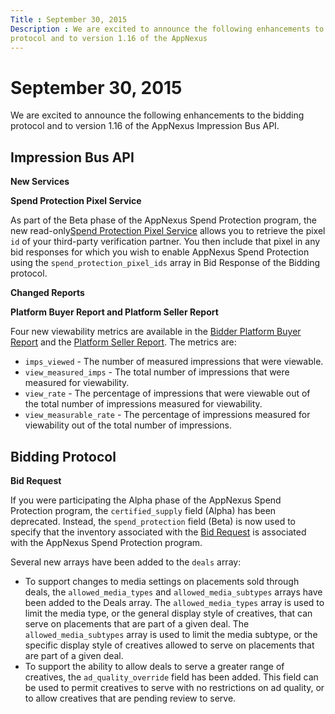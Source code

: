 ```yaml
---
Title : September 30, 2015 
Description : We are excited to announce the following enhancements to the bidding
protocol and to version 1.16 of the AppNexus
---
```



# September 30, 2015 



We are excited to announce the following enhancements to the bidding
protocol and to version 1.16 of the AppNexus
Impression Bus API.



## Impression Bus API

**New Services**

**Spend Protection Pixel Service**

As part of the Beta phase of the AppNexus Spend
Protection program, the new
read-only<a href="september-30--2015.html#ID-0000cc8c__39" class="xref">Spend
Protection Pixel Service</a> allows you to retrieve the pixel `id` of
your third-party verification partner. You then include that pixel in
any bid responses for which you wish to enable
AppNexus Spend Protection using the
`spend_protection_pixel_ids` array in Bid Response of the Bidding
protocol.

**Changed Reports**

**Platform Buyer Report and Platform Seller Report**

Four new viewability metrics are available in the <a
href="https://docs.xandr.com/bundle/xandr-bidders/page/bidder-platform-buyer-report.html"
class="xref" target="_blank">Bidder Platform Buyer Report</a> and the <a
href="https://docs.xandr.com/bundle/xandr-bidders/page/platform-seller-report.html"
class="xref" target="_blank">Platform Seller Report</a>. The metrics
are:

- `imps_viewed` - The number of measured impressions that were viewable.
- `view_measured_imps` - The total number of impressions that were
  measured for viewability.
- `view_rate` - The percentage of impressions that were viewable out of
  the total number of impressions measured for viewability.
- `view_measurable_rate` - The percentage of impressions measured for
  viewability out of the total number of impressions.





## Bidding Protocol

**Bid Request**

If you were participating the Alpha phase of the
AppNexus Spend Protection program, the
`certified_supply` field (Alpha) has been deprecated. Instead, the
`spend_protection` field (Beta) is now used to specify that the
inventory associated with the <a
href="https://docs.xandr.com/bundle/xandr-bidders/page/bid-request.html"
class="xref" target="_blank">Bid Request</a> is associated with the
AppNexus Spend Protection program.

Several new arrays have been added to the `deals` array:

- To support changes to media settings on placements sold through deals,
  the `allowed_media_types` and `allowed_media_subtypes` arrays have
  been added to the Deals array. The `allowed_media_types` array is used
  to limit the media type, or the general display style of creatives,
  that can serve on placements that are part of a given deal. The
  `allowed_media_subtypes` array is used to limit the media subtype, or
  the specific display style of creatives allowed to serve on placements
  that are part of a given deal.
- To support the ability to allow deals to serve a greater range of
  creatives, the `ad_quality_override` field has been added. This field
  can be used to permit creatives to serve with no restrictions on ad
  quality, or to allow creatives that are pending review to serve.






